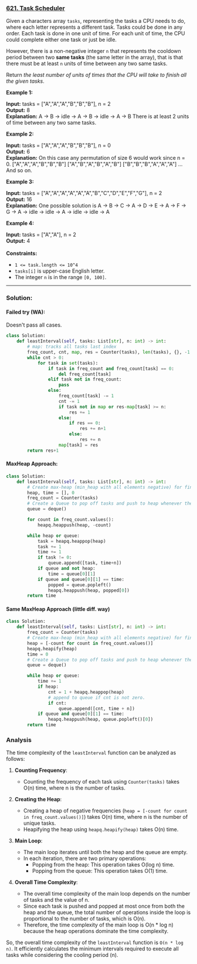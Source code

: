 
### [621. Task Scheduler](https://leetcode.com/problems/task-scheduler/)

Given a characters array  `tasks`, representing the tasks a CPU needs to do, where each letter represents a different task. Tasks could be done in any order. Each task is done in one unit of time. For each unit of time, the CPU could complete either one task or just be idle.

However, there is a non-negative integer `n`  that represents the cooldown period between two  **same tasks** (the same letter in the array), that is that there must be at least  `n`  units of time between any two same tasks.

Return  _the least number of units of times that the CPU will take to finish all the given tasks_.

**Example 1:**

**Input:** tasks = ["A","A","A","B","B","B"], n = 2 </br>
**Output:** 8 </br>
**Explanation:** 
A -> B -> idle -> A -> B -> idle -> A -> B
There is at least 2 units of time between any two same tasks.

**Example 2:**

**Input:** tasks = ["A","A","A","B","B","B"], n = 0 </br>
**Output:** 6 </br>
**Explanation:** On this case any permutation of size 6 would work since n = 0. 
["A","A","A","B","B","B"]
["A","B","A","B","A","B"]
["B","B","B","A","A","A"]
...
And so on.

**Example 3:**

**Input:** tasks = ["A","A","A","A","A","A","B","C","D","E","F","G"], n = 2 </br>
**Output:** 16 </br>
**Explanation:** 
One possible solution is
A -> B -> C -> A -> D -> E -> A -> F -> G -> A -> idle -> idle -> A -> idle -> idle -> A

**Example 4:**

**Input:** tasks = ["A","A"], n = 2 </br>
**Output:** 4
</br></br>
**Constraints:**

-   `1 <= task.length <= 10^4`
-   `tasks[i]`  is upper-case English letter.
-   The integer  `n`  is in the range  `[0, 100]`.

<hr/>

### Solution:

#### Failed try (WA):
Doesn't pass all cases.
```py
class Solution:
    def leastInterval(self, tasks: List[str], n: int) -> int:
        # map: tracks all tasks last index
        freq_count, cnt, map, res = Counter(tasks), len(tasks), {}, -1
        while cnt > 0:
            for task in set(tasks):
                if task in freq_count and freq_count[task] == 0:
                    del freq_count[task]
                elif task not in freq_count:
                    pass
                else:
                    freq_count[task] -= 1
                    cnt -= 1
                    if task not in map or res-map[task] >= n:
                        res += 1
                    else:
                        if res == 0:
                            res += n+1
                        else:
                            res += n
                    map[task] = res
        return res+1
```

#### MaxHeap Approach:

```py
class Solution:
    def leastInterval(self, tasks: List[str], n: int) -> int:
        # Create max-heap (min_heap with all elements negative) for finishing most frequent tasks first to avoid interval time
        heap, time = [], 0
        freq_count = Counter(tasks)
        # Create a Queue to pop off tasks and push to heap whenever the time is available for them
        queue = deque()

        for count in freq_count.values():
            heapq.heappush(heap, -count)

        while heap or queue:
            task = heapq.heappop(heap)
            task += 1
            time += 1
            if task != 0:
                queue.append([task, time+n])
            if queue and not heap:
                time = queue[0][1]
            if queue and queue[0][1] == time:
                popped = queue.popleft()
                heapq.heappush(heap, popped[0])
        return time
```

#### Same MaxHeap Approach (little diff. way)

```py
class Solution:
    def leastInterval(self, tasks: List[str], n: int) -> int:
        freq_count = Counter(tasks)
        # Create max-heap (min_heap with all elements negative) for finishing most frequent tasks first to avoid interval time
        heap = [-count for count in freq_count.values()]
        heapq.heapify(heap)
        time = 0
        # Create a Queue to pop off tasks and push to heap whenever the time is available for them
        queue = deque()

        while heap or queue:
            time += 1
            if heap:
                cnt = 1 + heapq.heappop(heap)
                # append to queue if cnt is not zero.
                if cnt:
                    queue.append([cnt, time + n])
            if queue and queue[0][1] == time:
                heapq.heappush(heap, queue.popleft()[0])
        return time
```


### Analysis

  
The time complexity of the `leastInterval` function can be analyzed as follows:

1.  **Counting Frequency**:
    
    -   Counting the frequency of each task using `Counter(tasks)` takes O(n) time, where n is the number of tasks.
2.  **Creating the Heap**:
    
    -   Creating a heap of negative frequencies (`heap = [-count for count in freq_count.values()]`) takes O(n) time, where n is the number of unique tasks.
    -   Heapifying the heap using `heapq.heapify(heap)` takes O(n) time.
3.  **Main Loop**:
    
    -   The main loop iterates until both the heap and the queue are empty.
    -   In each iteration, there are two primary operations:
        -   Popping from the heap: This operation takes O(log n) time.
        -   Popping from the queue: This operation takes O(1) time.
4.  **Overall Time Complexity**:
    
    -   The overall time complexity of the main loop depends on the number of tasks and the value of n.
    -   Since each task is pushed and popped at most once from both the heap and the queue, the total number of operations inside the loop is proportional to the number of tasks, which is O(n).
    -   Therefore, the time complexity of the main loop is O(n * log n) because the heap operations dominate the time complexity.

So, the overall time complexity of the `leastInterval` function is `O(n * log n)`. It efficiently calculates the minimum intervals required to execute all tasks while considering the cooling period (n).
